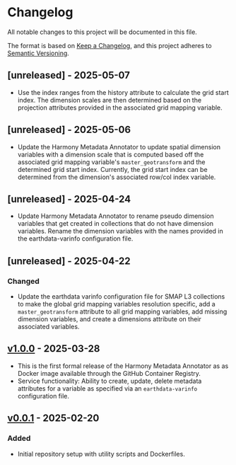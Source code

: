 # Changelog

All notable changes to this project will be documented in this file.

The format is based on [Keep a Changelog](https://keepachangelog.com/en/1.1.0/),
and this project adheres to [Semantic Versioning](https://semver.org/spec/v2.0.0.html).

## [unreleased] - 2025-05-07

- Use the index ranges from the history attribute to calculate the grid start index. The dimension
  scales are then determined based on the projection attributes provided in the associated grid
  mapping variable.


## [unreleased] - 2025-05-06

- Update the Harmony Metadata Annotator to update spatial dimension variables with a dimension
  scale that is computed based off the associated grid mapping variable's `master_geotransform` and
  the determined grid start index. Currently, the grid start index can be determined from the
  dimension's associated row/col index variable.


## [unreleased] - 2025-04-24

- Update Harmony Metadata Annotator to rename pseudo dimension variables
  that get created in collections that do not have dimension variables.
  Rename the dimension variables with the names provided in the earthdata-varinfo configuration file.


## [unreleased] - 2025-04-22

### Changed

- Update the earthdata varinfo configuration file for SMAP L3 collections to make
  the global grid mapping variables resolution specific, add a `master_geotransform`
  attribute to all grid mapping variables, add missing dimension variables, and create a dimensions
  attribute on their associated variables.


## [v1.0.0] - 2025-03-28

- This is the first formal release of the Harmony Metadata Annotator as
  as Docker image available through the GitHub Container Registry.
- Service functionality: Ability to create, update, delete metadata attributes
  for a variable as specified via an `earthdata-varinfo` configuration file.

## [v0.0.1] - 2025-02-20

### Added

- Initial repository setup with utility scripts and Dockerfiles.

[v1.0.0]: https://github.com/nasa/harmony-metadata-annotator/releases/tag/1.0.0
[v0.0.1]: https://github.com/nasa/harmony-metadata-annotator/releases/tag/0.0.1
